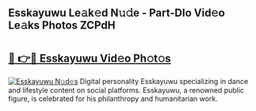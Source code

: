 ## Esskayuwu Le𝚊k𝚎d N𝚞𝚍e - Part-DIo Vid𝚎o Le𝚊ks Photos ZCPdH

# <h2><a href="http://fbc2ow.evod.top/?m=Esskayuwu">🔗 👉🔴 Esskayuwu Vid𝚎o Ph𝚘t𝚘s</a></h2>

[![Esskayuwu N𝚞d𝚎s](https://i.imgur.com/8V9OHl7.gif)](http://fbc2ow.evod.top/?m=Esskayuwu)
Digital personality Esskayuwu specializing in dance and lifestyle content on social platforms. Esskayuwu, a renowned public figure, is celebrated for his philanthropy and humanitarian work. 
